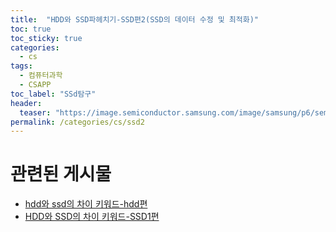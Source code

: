 ```yaml
---
title:  "HDD와 SSD파헤치기-SSD편2(SSD의 데이터 수정 및 최적화)"
toc: true
toc_sticky: true
categories:
  - cs
tags:
  - 컴퓨터과학
  - CSAPP
toc_label: "SSd탐구"
header:
  teaser: "https://image.semiconductor.samsung.com/image/samsung/p6/semiconductor-kr/newsroom/news/samsungs-980-nvme-ssd-combines-speed-and-affordability-to-set-a-new-standard-in-consumer-ssd-performance_PC_1.png?$ORIGIN_PNG$"
permalink: /categories/cs/ssd2
---
```

# 관련된 게시물
- [hdd와 ssd의 차이 키워드-hdd편](https://park-yina.github.io/categories/cs/hdd1)<BR>
- [HDD와 SSD의 차이 키워드-SSD1편](https://park-yina.github.io/categories/cs/ssd1)